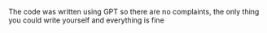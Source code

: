The code was written using GPT so there are no complaints, the only thing you could write yourself and everything is fine